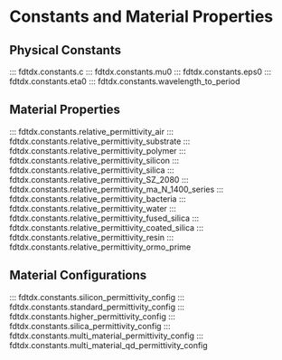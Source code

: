 # Constants and Material Properties

## Physical Constants
::: fdtdx.constants.c
::: fdtdx.constants.mu0
::: fdtdx.constants.eps0
::: fdtdx.constants.eta0
::: fdtdx.constants.wavelength_to_period

## Material Properties
::: fdtdx.constants.relative_permittivity_air
::: fdtdx.constants.relative_permittivity_substrate
::: fdtdx.constants.relative_permittivity_polymer
::: fdtdx.constants.relative_permittivity_silicon
::: fdtdx.constants.relative_permittivity_silica
::: fdtdx.constants.relative_permittivity_SZ_2080
::: fdtdx.constants.relative_permittivity_ma_N_1400_series
::: fdtdx.constants.relative_permittivity_bacteria
::: fdtdx.constants.relative_permittivity_water
::: fdtdx.constants.relative_permittivity_fused_silica
::: fdtdx.constants.relative_permittivity_coated_silica
::: fdtdx.constants.relative_permittivity_resin
::: fdtdx.constants.relative_permittivity_ormo_prime

## Material Configurations
::: fdtdx.constants.silicon_permittivity_config
::: fdtdx.constants.standard_permittivity_config
::: fdtdx.constants.higher_permittivity_config
::: fdtdx.constants.silica_permittivity_config
::: fdtdx.constants.multi_material_permittivity_config
::: fdtdx.constants.multi_material_qd_permittivity_config
